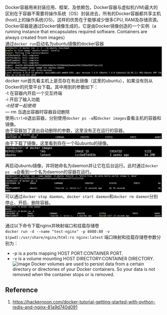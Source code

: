 Docker容器用来封装应用、框架、及依赖包，Docker容器与虚拟机(VM)最大的区别在于容器不需要将操作系统（OS）封装进去，所有的Docker容器都共享主机(host)上的操作系统(OS)，这样的优势在于能够减少很多CPU, RAM及存储资源。
Docker容器是通过Docker镜像生成的，它是由Docker镜像创造的一个实例（a running instance that encapsulates required software. Containers are always created from images）  
通过```docker run```启动名为ubuntu镜像的docker容器
![image](docker_1.JPG)
docker run首先看主机上是否存在有此镜像（这里的ubuntu），如果没有则从Docker的托管平台下载。其中用到的参数如下：    
-t 在容器内开启一个交互终端  
-i 开启了输入功能  
*-it经常一起使用*  
— rm 当退出容器时容器自动删除  
使用```ctrl+D```退出容器，分别使用```docker ps -a```和```docker images```查看主机的容器和镜像。  
由于容器加了退出自动删除的参数，这里没有正在运行的容器。
![image](docker_2.JPG)  
由于下载了镜像，这里看到存在一个叫ubuntu的镜像。  
![image](docker_3.JPG)

再启动ubuntu镜像，并将她命名为daemon并让它在后台运行。此时通过```docker ps -a```会看到一个名为daemon的容器在运行。
![image](docker_4.JPG)
可以通过```docker stop daemon```、```docker start daemon```和```docker rm daemon```分别停止、开启、删除容器。
![image](docker_5.JPG)

通过以下命令下载nginx并映射端口和挂载存储卷  
```docker run -d --name "test-nginx" -p 8080:80 -v $(pwd):/usr/share/nginx/html:ro nginx:latest```
端口映射和挂载存储卷参数分别为：  
- -p is a ports mapping HOST PORT:CONTAINER PORT.    
- -v is a volume mounting HOST DIRECTORY:CONTAINER DIRECTORY.
![image](docker_6.JPG)
Docker volumes are used to persist data from a certain directory or directories of your Docker containers. So your data is not removed when the container stops or is removed.

## Reference
1. https://hackernoon.com/docker-tutorial-getting-started-with-python-redis-and-nginx-81a9d740d091